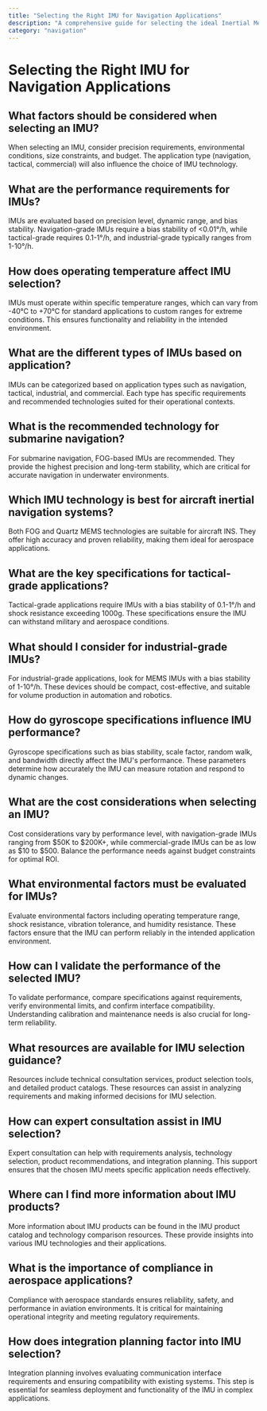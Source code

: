 ```yaml
---
title: "Selecting the Right IMU for Navigation Applications"
description: "A comprehensive guide for selecting the ideal Inertial Measurement Unit (IMU) for various navigation applications, featuring a decision framework and product suggestions."
category: "navigation"
---
```


# Selecting the Right IMU for Navigation Applications

## What factors should be considered when selecting an IMU?

When selecting an IMU, consider precision requirements, environmental conditions, size constraints, and budget. The application type (navigation, tactical, commercial) will also influence the choice of IMU technology.

## What are the performance requirements for IMUs?

IMUs are evaluated based on precision level, dynamic range, and bias stability. Navigation-grade IMUs require a bias stability of <0.01°/h, while tactical-grade requires 0.1-1°/h, and industrial-grade typically ranges from 1-10°/h.

## How does operating temperature affect IMU selection?

IMUs must operate within specific temperature ranges, which can vary from -40°C to +70°C for standard applications to custom ranges for extreme conditions. This ensures functionality and reliability in the intended environment.

## What are the different types of IMUs based on application?

IMUs can be categorized based on application types such as navigation, tactical, industrial, and commercial. Each type has specific requirements and recommended technologies suited for their operational contexts.

## What is the recommended technology for submarine navigation?

For submarine navigation, FOG-based IMUs are recommended. They provide the highest precision and long-term stability, which are critical for accurate navigation in underwater environments.

## Which IMU technology is best for aircraft inertial navigation systems?

Both FOG and Quartz MEMS technologies are suitable for aircraft INS. They offer high accuracy and proven reliability, making them ideal for aerospace applications.

## What are the key specifications for tactical-grade applications?

Tactical-grade applications require IMUs with a bias stability of 0.1-1°/h and shock resistance exceeding 1000g. These specifications ensure the IMU can withstand military and aerospace conditions.

## What should I consider for industrial-grade IMUs?

For industrial-grade applications, look for MEMS IMUs with a bias stability of 1-10°/h. These devices should be compact, cost-effective, and suitable for volume production in automation and robotics.

## How do gyroscope specifications influence IMU performance?

Gyroscope specifications such as bias stability, scale factor, random walk, and bandwidth directly affect the IMU's performance. These parameters determine how accurately the IMU can measure rotation and respond to dynamic changes.

## What are the cost considerations when selecting an IMU?

Cost considerations vary by performance level, with navigation-grade IMUs ranging from $50K to $200K+, while commercial-grade IMUs can be as low as $10 to $500. Balance the performance needs against budget constraints for optimal ROI.

## What environmental factors must be evaluated for IMUs?

Evaluate environmental factors including operating temperature range, shock resistance, vibration tolerance, and humidity resistance. These factors ensure that the IMU can perform reliably in the intended application environment.

## How can I validate the performance of the selected IMU?

To validate performance, compare specifications against requirements, verify environmental limits, and confirm interface compatibility. Understanding calibration and maintenance needs is also crucial for long-term reliability.

## What resources are available for IMU selection guidance?

Resources include technical consultation services, product selection tools, and detailed product catalogs. These resources can assist in analyzing requirements and making informed decisions for IMU selection.

## How can expert consultation assist in IMU selection?

Expert consultation can help with requirements analysis, technology selection, product recommendations, and integration planning. This support ensures that the chosen IMU meets specific application needs effectively.

## Where can I find more information about IMU products?

More information about IMU products can be found in the IMU product catalog and technology comparison resources. These provide insights into various IMU technologies and their applications.

## What is the importance of compliance in aerospace applications?

Compliance with aerospace standards ensures reliability, safety, and performance in aviation environments. It is critical for maintaining operational integrity and meeting regulatory requirements.

## How does integration planning factor into IMU selection?

Integration planning involves evaluating communication interface requirements and ensuring compatibility with existing systems. This step is essential for seamless deployment and functionality of the IMU in complex applications.